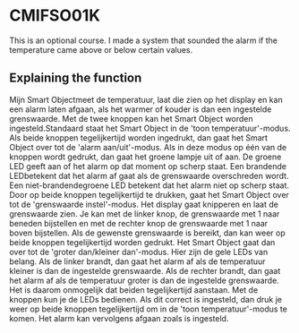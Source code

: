 # CMIFSO01K
This is an optional course. I made a system that sounded the alarm if the temperature came above or below certain values.

## Explaining the function
Mijn Smart Objectmeet de temperatuur, laat die zien op het display en kan een alarm laten afgaan, als het warmer of kouder is dan een ingestelde grenswaarde. Met de twee knoppen kan het Smart Object worden ingesteld.Standaard staat het Smart Object in de 'toon temperatuur'-modus. Als beide knoppen tegelijkertijd worden ingedrukt, dan gaat het Smart Object over tot de 'alarm aan/uit'-modus. Als in deze modus op één van de knoppen wordt gedrukt, dan gaat het groene lampje uit of aan. De groene LED geeft aan of het alarm op dat moment op scherp staat. Een brandende LEDbetekent dat het alarm af gaat als de grenswaarde overschreden wordt. Een niet-brandendegroene LED betekent dat het alarm niet op scherp staat. Door op beide knoppen tegelijkertijd te drukken, gaat het Smart Object over tot de 'grenswaarde instel'-modus. Het display gaat knipperen en laat de grenswaarde zien. Je kan met de linker knop, de grenswaarde met 1 naar beneden bijstellen en met de rechter knop de grenswaarde met 1 naar boven bijstellen. Als de gewenste grenswaarde is bereikt, dan kan weer op beide knoppen tegelijkertijd worden gedrukt. Het Smart Object gaat dan over tot de 'groter dan/kleiner dan'-modus. Hier zijn de gele LEDs van belang. Als de linker brandt, dan gaat het alarm af als de temperatuur kleiner is dan de ingestelde grenswaarde. Als de rechter brandt, dan gaat het alarm af als de temperatuur groter is dan de ingestelde grenswaarde. Het is daarom onmogelijk dat beiden tegelijkertijd aanstaan. Met de knoppen kun je de LEDs bedienen. Als dit correct is ingesteld, dan druk je weer op beide knoppen tegelijkertijd om in de 'toon temperatuur'-modus te komen. Het alarm kan vervolgens afgaan zoals is ingesteld.
